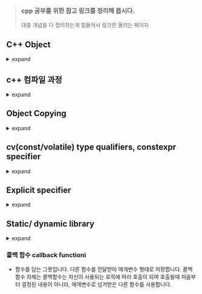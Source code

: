 > ### cpp 공부를 위한 참고 링크를 정리해 봅시다.
> 대충 개념을 다 정리하는게 힘들어서 링크만 올리는 페이지

## C++ Object

<details>
<summary>expand </summary> <br>

- C++ 프로그램은 객체를 생성(create), 파괴(destroy), 참조(refer to), 접근(access) 그리고 조작(manipulate) 합니다.

An object, in C++ , `is a region of storage that (until C++14)` has

- size (can be determined with sizeof)
- alignment requirement (can be determined with alignof)
- storage duration (automatic, static, dynamic, thread-local)
- lifetime (bounded by storage duration or temporary)
- type
- value (which may be indeterminate, e.g. for default-initialized non-class types)
- optionally, a name.

다음은 객체가 아닙니다.
- value, reference, function, enumerator, type, non-static class member, template, class or function template specialization, namespace, parameter pack, and this.
<br>
- c++ 에서 `변수(variable)` 란 비정적 데이터 멤버가 아닌 객체 혹은 참조값입니다.

#### Reference 
- [cppreference : Object](https://en.cppreference.com/w/cpp/language/object)

</details>

## c++ 컴파일 과정

<details>
<summary>expand </summary> <br>

![](http://faculty.cs.niu.edu/~mcmahon/CS241/Notes/Images/build.png)

#### Reference
- [faculty](http://faculty.cs.niu.edu/~mcmahon/CS241/Notes/build.html)
- [dummies : the-compilation-process-in-c](https://www.dummies.com/programming/cpp/the-compilation-process-in-c/)
- [컴파일 옵션은 여기서 참고, northstar dartmouth](https://northstar-www.dartmouth.edu/doc/solaris-forte/manuals/c++/user_guide/Rev.html)

</details>

## Object Copying
<details>
<summary>expand </summary> <br>
  
- 깊은 복사, 얕은 복사

![](https://i.stack.imgur.com/AWKJa.jpg)
  
### Reference 
- [wiki : Object_copying](https://en.wikipedia.org/wiki/Object_copying)


</details>

## cv(const/volatile) type qualifiers, constexpr specifier
<details>
<summary>expand </summary> <br>

- const 객체 및 const객체의 non-mutable subobject는 그 값을 수정할 수 없습니다.
  - const 객체의 경우 그 값이 컴파일 시간에 평가되거나(constant exprssion), 컴파일 시간에 평가될 수 없다면 런타임 시간에 지연되어 평가될 수 있습니다.
- const 멤버 함수 안에서는 멤버 변수의 값을 수정하지 못하며, 함수 내부에서 const 멤버 함수가 아닌 다른 멤버함수는 호출 할 수 없습니다.
  - 동일한 함수 시그니쳐를 가지고 있어도 const 키워드를 포함하는지에 따라 오버로드가 될 수 있습니다. 이 경우 const 객체는 const 오버로드 버전을, non-const 객체는 일반 오버로드 버전을 호출합니다.
  
- volatile 객체 및 volatile 객체의 subobject, 그리고 const-volatile 객체의 mutable subobject 들이 다뤄질 때는 컴파일러가 내부적으로 적용하는 최적화가 부작용을 유발할 수 있다고 가정합니다.

- constexpr specifier 로 선언된 값은 그 값을 컴파일 시간에 평가하는 것이 가능하다고 알려줍니다. 해당 값은 리터럴 상수 등, 컴파일 시간에 확인할 수 있는 값이어야 합니다.
  - constexpr 은 c++ 버전별로 적용될 수 있는 범위가 매번 바뀌고 있습니다. 사용할 때 반드시 api 문서를 참조하길 권장합니다.
  
### Reference 
- [wikipedia : volatile](https://en.wikipedia.org/wiki/Volatile_(computer_programming))
- [cppreference : cv](https://en.cppreference.com/w/cpp/language/cv)
- [cppreference : non static member functions](https://en.cppreference.com/w/cpp/language/member_functions#const-_and_volatile-qualified_member_functions)
- [cppreference : constexpr](https://en.cppreference.com/w/cpp/language/constexpr)
- [cppreference : constant_expression](https://en.cppreference.com/w/cpp/language/constant_expression)
- Effective modern c++ - item 15 : 가능하면 항상 constexpr을 사용하라


</details>

## Explicit specifier

<details>
<summary>expand </summary> <br>

- 생성자와 형변환 함수가 넘겨받는 매개변수 암시적으로 변환되지 않도록 제한하는 키워드입니다. (말그대로 생성자와 형변환 함수 앞에서만 붙을 수 있는 키워드입니다.)
- c++17 부터는 deduction guide (CTAD : Class template argument deduction), c++ 20 부터는 조건부로 constexpr 선언하는 것이 가능합니다.

```C++
struct A
{
    A(int) { }      // converting constructor
    A(int, int) { } // converting constructor (C++11)
    operator bool() const { return true; }
};
 
struct B
{
    explicit B(int) { }
    explicit B(int, int) { }
    explicit operator bool() const { return true; }
};
 
int main()
{
    A a1 = 1;      // OK: copy-initialization selects A::A(int)
    A a2(2);       // OK: direct-initialization selects A::A(int)
    A a3 {4, 5};   // OK: direct-list-initialization selects A::A(int, int)
    A a4 = {4, 5}; // OK: copy-list-initialization selects A::A(int, int)
    A a5 = (A)1;   // OK: explicit cast performs static_cast
    if (a1) ;      // OK: A::operator bool()
    bool na1 = a1; // OK: copy-initialization selects A::operator bool()
    bool na2 = static_cast<bool>(a1); // OK: static_cast performs direct-initialization
 
//  B b1 = 1;      // error: copy-initialization does not consider B::B(int)
    B b2(2);       // OK: direct-initialization selects B::B(int)
    B b3 {4, 5};   // OK: direct-list-initialization selects B::B(int, int)
//  B b4 = {4, 5}; // error: copy-list-initialization does not consider B::B(int,int)
    B b5 = (B)1;   // OK: explicit cast performs static_cast
    if (b2) ;      // OK: B::operator bool()
//  bool nb1 = b2; // error: copy-initialization does not consider B::operator bool()
    bool nb2 = static_cast<bool>(b2); // OK: static_cast performs direct-initialization
}
```

#### Reference 
- [cppreference : explicit specifier](https://en.cppreference.com/w/cpp/language/explicit)

</details>

## Static/ dynamic library
<details>
<summary>expand </summary> <br>

- static-link lib : link 단계에서 라이브러리(.lib 파일)를 실행 바이너리에 포함합니다.
  - 정적 빌드 단계에서 라이브러리 파일이 포함되므로 실행파일 크기가 커질 수 있습니다.
  
- dynamic-link lib : 실행 바이너리에서 필요시 사용할 수 있도록 최소한의 정보만 포함하여 링크하거나, 아예 빌드독립적으로 DLL을 로드/사용/해제할 수 있습니다.

### Reference 
- [간단 요점 -> luyin 개인 블로그](https://luyin.tistory.com/201)
- [wiki : Library](https://en.wikipedia.org/wiki/Library_(computing))
- [wiki : Dynamic-link_library](https://en.wikipedia.org/wiki/Dynamic-link_library)
- [wiki : Static_library](https://en.wikipedia.org/wiki/Static_library)

</details>

### 콜백 함수 callback functioni
- 함수를 담는 그릇입니다. 다른 함수를 전달받아 매개변수 형태로 저장합니다. 콜백함수 자체는 콜백함수는 자신이 사용되는 로직에 따라 호출이 되며 호출될때 처음부터 결정된 내용이 아니라, 매개변수로 넘겨받은 다른 함수를 사용합니다.
